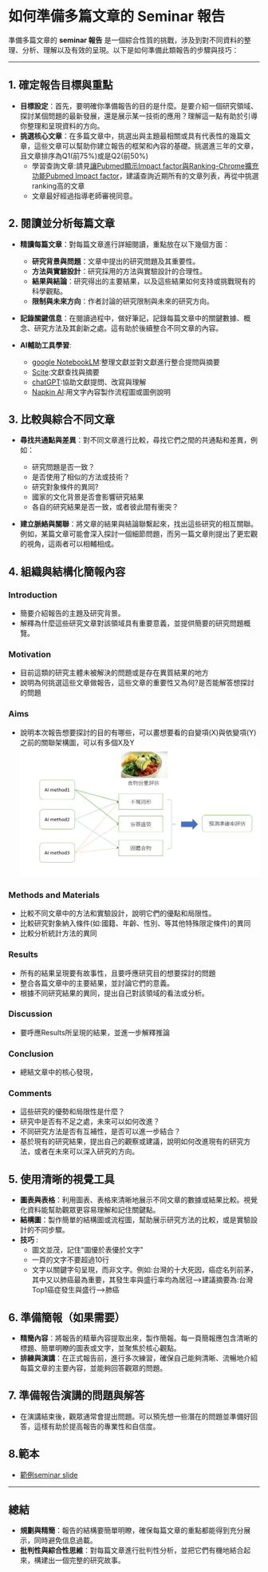 # 如何準備多篇文章的 Seminar 報告

準備多篇文章的 **seminar 報告** 是一個綜合性質的挑戰，涉及到對不同資料的整理、分析、理解以及有效的呈現。以下是如何準備此類報告的步驟與技巧：

---

## 1. 確定報告目標與重點

- **目標設定**：首先，要明確你準備報告的目的是什麼。是要介紹一個研究領域、探討某個問題的最新發展，還是展示某一技術的應用？理解這一點有助於引導你整理和呈現資料的方向。
- **挑選核心文章**：在多篇文章中，挑選出與主題最相關或具有代表性的幾篇文章，這些文章可以幫助你建立報告的框架和內容的基礎。挑選進三年的文章，且文章排序為Q1(前75%)或是Q2(前50%)
  - 學習查詢文章:請見[讓Pubmed顯示Impact factor與Ranking-Chrome擴充功能Pubmed Impact factor](https://youtu.be/inoBtbTyQ3Q)，建議查詢近期所有的文章列表，再從中挑選ranking高的文章
  - 文章最好經過指導老師審視同意。

## 2. 閱讀並分析每篇文章

- **精讀每篇文章**：對每篇文章進行詳細閱讀，重點放在以下幾個方面：  
  - **研究背景與問題**：文章中提出的研究問題及其重要性。  
  - **方法與實驗設計**：研究採用的方法與實驗設計的合理性。  
  - **結果與結論**：研究得出的主要結果，以及這些結果如何支持或挑戰現有的科學觀點。  
  - **限制與未來方向**：作者討論的研究限制與未來的研究方向。

- **記錄關鍵信息**：在閱讀過程中，做好筆記，記錄每篇文章中的關鍵數據、概念、研究方法及其創新之處。這有助於後續整合不同文章的內容。
- **AI輔助工具學習**:
  - [google NotebookLM](https://notebooklm.google/):整理文獻並對文獻進行整合提問與摘要
  - [Scite](https://scite.ai/):文獻查找與摘要
  - [chatGPT](https://chatgpt.com/):協助文獻提問、改寫與理解
  - [Napkin AI](https://www.napkin.ai/):用文字內容製作流程圖或圖例說明
## 3. 比較與綜合不同文章

- **尋找共通點與差異**：對不同文章進行比較，尋找它們之間的共通點和差異，例如：  
  - 研究問題是否一致？  
  - 是否使用了相似的方法或技術？
  - 研究對象條件的異同?
  - 國家的文化背景是否會影響研究結果
  - 各自的研究結果是否一致，或者彼此間有衝突？
  
- **建立脈絡與關聯**：將文章的結果與結論聯繫起來，找出這些研究的相互關聯。例如，某篇文章可能會深入探討一個細節問題，而另一篇文章則提出了更宏觀的視角，這兩者可以相輔相成。

## 4. 組織與結構化簡報內容

### Introduction
- 簡要介紹報告的主題及研究背景。  
- 解釋為什麼這些研究文章對該領域具有重要意義，並提供簡要的研究問題概覽。

### Motivation
- 目前這類的研究主體未被解決的問題或是存在異質結果的地方
- 說明為何挑選這些文章做報告，這些文章的重要性又為何?是否能解答想探討的問題
  
### Aims
- 說明本次報告想要探討的目的有哪些，可以畫想要看的自變項(X)與依變項(Y)之前的關聯架構圖，可以有多個X及Y
![研究目的架構](images/001.png)
### Methods and Materials
- 比較不同文章中的方法和實驗設計，說明它們的優點和局限性。
- 比較研究對象納入條件(如:國籍、年齡、性別、等其他特殊限定條件)的異同
- 比較分析統計方法的異同

### Results
- 所有的結果呈現要有故事性，且要呼應研究目的想要探討的問題
- 整合各篇文章中的主要結果，並討論它們的意義。  
- 根據不同研究結果的異同，提出自己對該領域的看法或分析。

### Discussion
- 要呼應Results所呈現的結果，並進一步解釋推論

### Conclusion
- 總結文章中的核心發現，
 
### Comments
- 這些研究的優勢和局限性是什麼？  
- 研究中是否有不足之處，未來可以如何改進？  
- 不同研究方法是否有互補性，是否可以進一步結合？
- 基於現有的研究結果，提出自己的觀察或建議，說明如何改進現有的研究方法，或者在未來可以深入研究的方向。
## 5. 使用清晰的視覺工具

- **圖表與表格**：利用圖表、表格來清晰地展示不同文章的數據或結果比較。視覺化資料能幫助觀眾更容易理解和記住關鍵點。
- **結構圖**：製作簡單的結構圖或流程圖，幫助展示研究方法的比較，或是實驗設計的不同步驟。
- **技巧** :
  - 圖文並茂，記住"圖優於表優於文字"
  - 一頁的文字不要超過10行
  - 文字以關鍵字句呈現，而非文字。例如:台灣的十大死因，癌症名列前茅，其中又以肺癌最為重要，其發生率與盛行率均為居冠-->建議摘要為:台灣Top1癌症發生與盛行-->肺癌

## 6. 準備簡報（如果需要）

- **精簡內容**：將報告的精華內容提取出來，製作簡報。每一頁簡報應包含清晰的標題、簡單明瞭的圖表或文字，並聚焦於核心觀點。  
- **排練與演講**：在正式報告前，進行多次練習，確保自己能夠清晰、流暢地介紹每篇文章的主要內容，並能夠回答觀眾的問題。

## 7. 準備報告演講的問題與解答

- 在演講結束後，觀眾通常會提出問題。可以預先想一些潛在的問題並準備好回答，這樣有助於提高報告的專業性和自信度。

## 8.範本
- [範例seminar slide](https://github.com/greengarden0925/greengardenTutorial/blob/f59daa35cf43028cd2e77bb0dec82918b84c2c30/data/demo%20seminar.pdf)
---

## 總結

- **規劃與精簡**：報告的結構要簡單明瞭，確保每篇文章的重點都能得到充分展示，同時避免信息過載。
- **批判性與綜合性思維**：對每篇文章進行批判性分析，並把它們有機地結合起來，構建出一個完整的研究故事。

